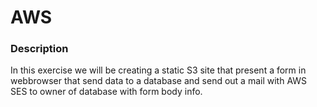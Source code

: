 # AWS
### Description
In this exercise we will be creating a static S3 site that present a form in webbrowser that send data to a database and send out a mail with AWS SES to owner of database with form body info.